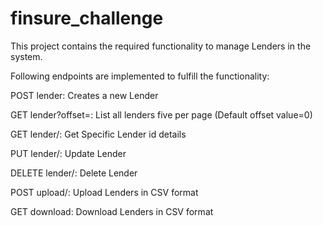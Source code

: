 # finsure_challenge

This project contains the required functionality to manage Lenders in the system.

Following endpoints are implemented to fulfill the functionality:

POST lender: Creates a new Lender

GET lender?offset=<value>: List all lenders five per page (Default offset value=0)

GET lender/<id>: Get Specific Lender id details

PUT lender/<id>: Update Lender

DELETE lender/<id>: Delete Lender

POST upload/: Upload Lenders in CSV format

GET download: Download Lenders in CSV format
